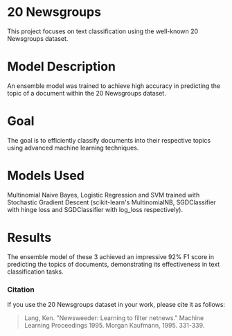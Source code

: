 # 20 Newsgroups

This project focuses on text classification using the well-known 20 Newsgroups dataset.

# Model Description
An ensemble model was trained to achieve high accuracy in predicting the topic of a document within the 20 Newsgroups dataset.

# Goal
The goal is to efficiently classify documents into their respective topics using advanced machine learning techniques.

# Models Used
Multinomial Naive Bayes, Logistic Regression and SVM trained with Stochastic Gradient Descent (scikit-learn's MultinomialNB, SGDClassifier with hinge loss and SGDClassifier with log_loss respectively).

# Results
The ensemble model of these 3 achieved an impressive 92% F1 score in predicting the topics of documents, demonstrating its effectiveness in text classification tasks.

### Citation

If you use the 20 Newsgroups dataset in your work, please cite it as follows:

> Lang, Ken. "Newsweeder: Learning to filter netnews." Machine Learning Proceedings 1995. Morgan Kaufmann, 1995. 331-339.
